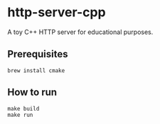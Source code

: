 # http-server-cpp

A toy C++ HTTP server for educational purposes. 

## Prerequisites
```
brew install cmake
```

## How to run
```
make build
make run
```
